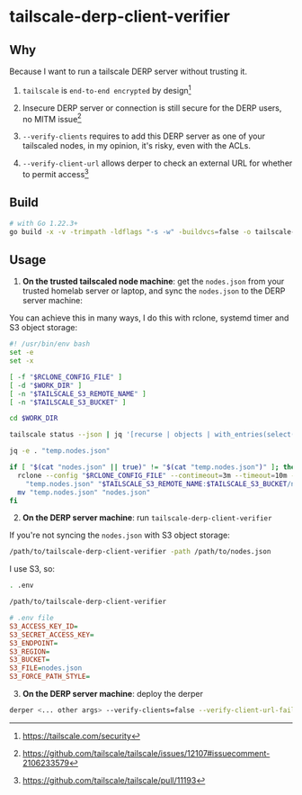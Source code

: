 # tailscale-derp-client-verifier

## Why

Because I want to run a tailscale DERP server without trusting it.

1. `tailscale` is `end-to-end encrypted` by design[^1]

2. Insecure DERP server or connection is still secure for the DERP users, no MITM issue[^2]

3. `--verify-clients` requires to add this DERP server as one of your tailscaled nodes, in my opinion, it's risky, even with the ACLs.

4. `--verify-client-url` allows derper to check an external URL for whether to permit access[^3]

## Build

```sh
# with Go 1.22.3+
go build -x -v -trimpath -ldflags "-s -w" -buildvcs=false -o tailscale-derp-client-verifier .
```

## Usage

1. **On the trusted tailscaled node machine**: get the `nodes.json` from your trusted homelab server or laptop, and sync the `nodes.json` to the DERP server machine:

You can achieve this in many ways, I do this with rclone, systemd timer and S3 object storage:

```sh
#! /usr/bin/env bash
set -e
set -x

[ -f "$RCLONE_CONFIG_FILE" ]
[ -d "$WORK_DIR" ]
[ -n "$TAILSCALE_S3_REMOTE_NAME" ]
[ -n "$TAILSCALE_S3_BUCKET" ]

cd $WORK_DIR

tailscale status --json | jq '[recurse | objects | with_entries(select(.key == "PublicKey")) | .[]] | sort' > "temp.nodes.json"

jq -e . "temp.nodes.json"

if [ "$(cat "nodes.json" || true)" != "$(cat "temp.nodes.json")" ]; then
  rclone --config "$RCLONE_CONFIG_FILE" --contimeout=3m --timeout=10m --checksum copyto \
    "temp.nodes.json" "$TAILSCALE_S3_REMOTE_NAME:$TAILSCALE_S3_BUCKET/nodes.json"
  mv "temp.nodes.json" "nodes.json"
fi
```

2. **On the DERP server machine**: run `tailscale-derp-client-verifier`

If you're not syncing the `nodes.json` with S3 object storage:

```sh
/path/to/tailscale-derp-client-verifier -path /path/to/nodes.json
```

I use S3, so:

```sh
. .env

/path/to/tailscale-derp-client-verifier
```

```ini
# .env file
S3_ACCESS_KEY_ID=
S3_SECRET_ACCESS_KEY=
S3_ENDPOINT=
S3_REGION=
S3_BUCKET=
S3_FILE=nodes.json
S3_FORCE_PATH_STYLE=
```

3. **On the DERP server machine**: deploy the derper

```sh
derper <... other args> --verify-clients=false --verify-client-url-fail-open=false --verify-client-url=http://127.0.0.1:3000
```

[^1]: https://tailscale.com/security
[^2]: https://github.com/tailscale/tailscale/issues/12107#issuecomment-2106233579
[^3]: https://github.com/tailscale/tailscale/pull/11193
